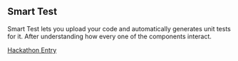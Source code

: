 ## Smart Test
Smart Test lets you upload your code and automatically generates unit tests for it. After understanding how every one of the components interact.

[Hackathon Entry](https://hacks-for-hackers-22705.devpost.com/)
